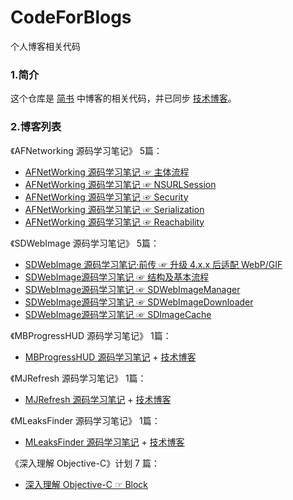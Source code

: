 # CodeForBlogs

个人博客相关代码

### 1.简介

  这个仓库是 [简书](https://www.jianshu.com/u/71f817a3a70b) 中博客的相关代码，并已同步 [技术博客](https://devhe.com/)。

### 2.博客列表
  
《AFNetworking 源码学习笔记》 5篇：

- [AFNetWorking 源码学习笔记 ☞ 主体流程](https://www.jianshu.com/p/b1c9639207d2)
- [AFNetWorking 源码学习笔记 ☞ NSURLSession](https://www.jianshu.com/p/569e184cc9aa)
- [AFNetWorking 源码学习笔记 ☞ Security](https://www.jianshu.com/p/77e8ab1b231e)
- [AFNetWorking 源码学习笔记 ☞ Serialization](https://www.jianshu.com/p/0132afd13e24)
- [AFNetWorking 源码学习笔记 ☞ Reachability](https://www.jianshu.com/p/451eb3eebda7)

《SDWebImage 源码学习笔记》 5篇：

- [SDWebImage 源码学习笔记·前传 ☞ 升级 4.x.x 后适配 WebP/GIF](https://www.jianshu.com/p/c3ec50e1942f)
- [SDWebImage源码学习笔记 ☞ 结构及基本流程](https://www.jianshu.com/p/99c9564043d2)
- [SDWebImage源码学习笔记 ☞ SDWebImageManager](https://www.jianshu.com/p/221b335cc760)
- [SDWebImage源码学习笔记 ☞ SDWebImageDownloader](https://www.jianshu.com/p/06071cba3404)
- [SDWebImage源码学习笔记 ☞ SDImageCache](https://www.jianshu.com/p/e3f4a7f57899)

《MBProgressHUD 源码学习笔记》 1篇：
- [MBProgressHUD 源码学习笔记](https://www.jianshu.com/p/b5eeee088e03) + [技术博客](https://devhe.com/2018/12/16/MBProgressHUD-%E6%BA%90%E7%A0%81%E5%AD%A6%E4%B9%A0%E7%AC%94%E8%AE%B0/)

《MJRefresh 源码学习笔记》 1篇：
- [MJRefresh 源码学习笔记](https://www.jianshu.com/p/c391621b3e80) + [技术博客](https://devhe.com/2019/01/04/MJRefresh-%E6%BA%90%E7%A0%81%E5%AD%A6%E4%B9%A0%E7%AC%94%E8%AE%B0/)

《MLeaksFinder 源码学习笔记》 1篇：
- [MLeaksFinder 源码学习笔记](https://www.jianshu.com/p/5a7e8360ba3f) + [技术博客](https://devhe.com/2019/01/12/MLeaksFinder-%E6%BA%90%E7%A0%81%E5%AD%A6%E4%B9%A0%E7%AC%94%E8%AE%B0/)

《深入理解 Objective-C》计划 7 篇：
- [深入理解 Objective-C ☞ Block](https://www.jianshu.com/p/b3ef577b7646)
